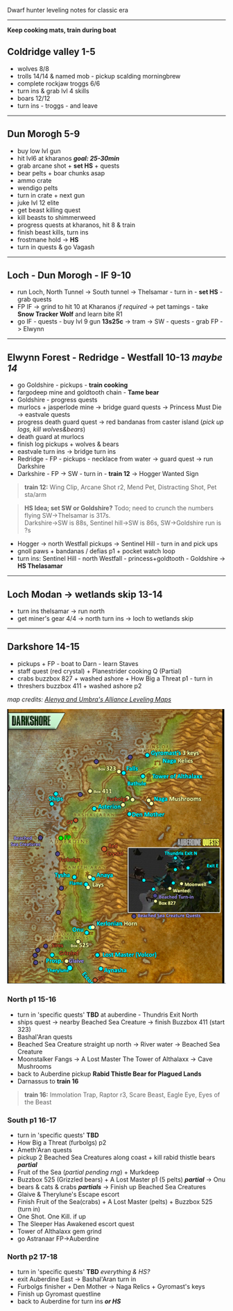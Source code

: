 Dwarf hunter leveling notes for classic era

---

**Keep cooking mats, train during boat**

## Coldridge valley 1-5
 - wolves 8/8
 - trolls 14/14 & named mob - pickup scalding morningbrew
 - complete rockjaw troggs 6/6
 - turn ins & grab lvl 4 skills
 - boars 12/12
 - turn ins - troggs - and leave

---

## Dun Morogh 5-9
 - buy low lvl gun
 - hit lvl6 at kharanos ***goal: 25-30min***
 - grab arcane shot + **set HS** + quests
 - bear pelts + boar chunks asap
 - ammo crate
 - wendigo pelts
 - turn in crate + next gun
 - juke lvl 12 elite
 - get beast killing quest
 - kill beasts to shimmerweed
 - progress quests at kharanos, hit 8 & train
 - finish beast kills, turn ins
 - frostmane hold -> **HS**
 - turn in quests & go Vagash

---

## Loch - Dun Morogh - IF 9-10
 - run Loch, North Tunnel -> South tunnel -> Thelsamar - turn in - **set HS** - grab quests
 - FP IF -> grind to hit 10 at Kharanos *if required* -> pet tamings - take **Snow Tracker Wolf** and learn bite R1
 - go IF - quests - buy lvl 9 gun **13s25c** -> tram -> SW - quests - grab FP -> Elwynn

---

 ## Elwynn Forest - Redridge - Westfall 10-13 *maybe 14*
 - go Goldshire - pickups - **train cooking**
 - fargodeep mine and goldtooth chain - **Tame bear**
 - Goldshire - progress quests
 - murlocs + jasperlode mine -> bridge guard quests -> Princess Must Die -> eastvale quests
 - progress death guard quest -> red bandanas from caster island (*pick up logs, kill wolves&bears*)
 - death guard at murlocs
 - finish log pickups + wolves & bears
 - eastvale turn ins -> bridge turn ins
 - Redridge - FP - pickups - necklace from water -> guard quest -> run Darkshire
 - Darkshire - FP -> SW - turn in - **train 12** -> Hogger Wanted Sign
 > **train 12:** Wing Clip, Arcane Shot r2, Mend Pet, Distracting Shot, Pet sta/arm

> **HS Idea; set SW or Goldshire?** Todo; need to crunch the numbers  
> flying SW->Thelsamar is 317s.  
> Darkshire->SW is 88s,  Sentinel hill->SW is 86s, SW->Goldshire run is ?s

 - Hogger -> north Westfall pickups -> Sentinel Hill - turn in and pick ups
 - gnoll paws + bandanas / defias p1 + pocket watch loop
 - turn ins: Sentinel Hill - north Westfall - princess+goldtooth - Goldshire -> **HS Thelasamar**

---

## Loch Modan -> wetlands skip 13-14
 - turn ins thelsamar -> run north
 - get miner's gear 4/4 -> north turn ins -> loch to wetlands skip

---

## Darkshore 14-15
 - pickups + FP - boat to Darn - learn Staves
 - staff quest (red crystal) + Planestrider cooking Q (Partial)
 - crabs buzzbox 827 + washed ashore + How Big a Threat p1 - turn in
 - threshers buzzbox 411 + washed ashore p2

*map credits: [Alenya and Umbra's Alliance Leveling Maps](https://www.patreon.com/posts/full-1-60-guide-25730114)*  

![Darkshore map by Alenya and Umbra](./img/darkshore-leveling-map-by-alenya-and-umbra.png)

 ### North p1 15-16
 - turn in 'specific quests' **TBD** at auberdine - Thundris Exit North
 - ships quest -> nearby Beached Sea Creature -> finish Buzzbox 411 (start 323)
 - Bashal'Aran quests
 - Beached Sea Creature straight up north -> River water -> Beached Sea Creature
 - Moonstalker Fangs -> A Lost Master The Tower of Althalaxx -> Cave Mushrooms
 - back to Auberdine pickup **Rabid Thistle Bear for Plagued Lands**
 - Darnassus to **train 16**
> **train 16:** Immolation Trap, Raptor r3, Scare Beast, Eagle Eye, Eyes of the Beast
 
 ### South p1 16-17
 - turn in 'specific quests' **TBD**
 - How Big a Threat (furbolgs) p2
 - Ameth'Aran quests
 - pickup 2 Beached Sea Creatures along coast + kill rabid thistle bears ***partial***
 - Fruit of the Sea (*partial pending rng*) + Murkdeep
 - Buzzbox 525 (Grizzled bears) + A Lost Master p1 (5 pelts) ***partial*** -> Onu
 - bears & cats & crabs ***partials*** -> Finish up Beached Sea Creatures
 - Glaive & Therylune's Escape escort
 - Finish Fruit of the Sea(crabs) + A Lost Master (pelts) + Buzzbox 525 (turn in)
 - One Shot. One Kill. if up
 - The Sleeper Has Awakened escort quest
 - Tower of Althalaxx gem grind
 - go Astranaar FP->Auberdine

### North p2 17-18
 - turn in 'specific quests' **TBD** *everything & HS?*
 - exit Auberdine East -> Bashal'Aran turn in
 - Furbolgs finisher + Den Mother -> Naga Relics + Gyromast's keys
 - Finish up Gyromast questline
 - back to Auberdine for turn ins ***or HS***